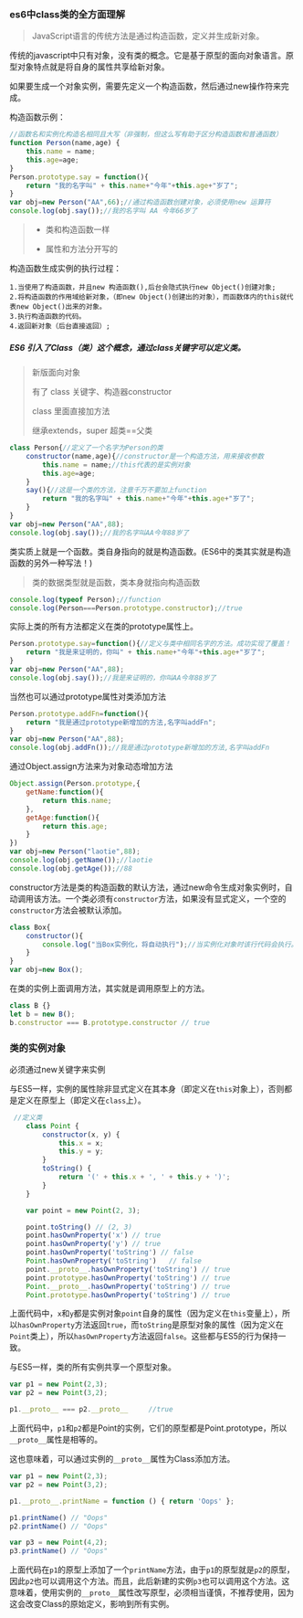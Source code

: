 ### es6中class类的全方面理解

> JavaScript语言的传统方法是通过构造函数，定义并生成新对象。

传统的javascript中只有对象，没有类的概念。它是基于原型的面向对象语言。原型对象特点就是将自身的属性共享给新对象。



如果要生成一个对象实例，需要先定义一个构造函数，然后通过new操作符来完成。

构造函数示例：

```js
//函数名和实例化构造名相同且大写（非强制，但这么写有助于区分构造函数和普通函数）
function Person(name,age) {
    this.name = name;
    this.age=age;
}
Person.prototype.say = function(){
    return "我的名字叫" + this.name+"今年"+this.age+"岁了";
}
var obj=new Person("AA",66);//通过构造函数创建对象，必须使用new 运算符
console.log(obj.say());//我的名字叫 AA 今年66岁了
```

> - 类和构造函数一样
>
> - 属性和方法分开写的

构造函数生成实例的执行过程：

```text
1.当使用了构造函数，并且new 构造函数(),后台会隐式执行new Object()创建对象;
2.将构造函数的作用域给新对象，（即new Object()创建出的对象），而函数体内的this就代表new Object()出来的对象。
3.执行构造函数的代码。
4.返回新对象（后台直接返回）;
```



##### ES6 引入了Class（类）这个概念，通过class关键字可以定义类。

> 新版面向对象
>
> 有了 class 关键字、构造器constructor
>
> class 里面直接加方法
>
> 继承extends，super 超类==父类

```js
class Person{//定义了一个名字为Person的类
    constructor(name,age){//constructor是一个构造方法，用来接收参数
        this.name = name;//this代表的是实例对象
        this.age=age;
    }
    say(){//这是一个类的方法，注意千万不要加上function
        return "我的名字叫" + this.name+"今年"+this.age+"岁了";
    }
}
var obj=new Person("AA",88);
console.log(obj.say());//我的名字叫AA今年88岁了
```



类实质上就是一个函数。类自身指向的就是构造函数。(ES6中的类其实就是构造函数的另外一种写法！)

> 类的数据类型就是函数，类本身就指向构造函数

```js
console.log(typeof Person);//function
console.log(Person===Person.prototype.constructor);//true
```



实际上类的所有方法都定义在类的prototype属性上。

```jsx
Person.prototype.say=function(){//定义与类中相同名字的方法。成功实现了覆盖！
    return "我是来证明的，你叫" + this.name+"今年"+this.age+"岁了";
}
var obj=new Person("AA",88);
console.log(obj.say());//我是来证明的，你叫AA今年88岁了
```



当然也可以通过prototype属性对类添加方法

```jsx
Person.prototype.addFn=function(){
    return "我是通过prototype新增加的方法,名字叫addFn";
}
var obj=new Person("AA",88);
console.log(obj.addFn());//我是通过prototype新增加的方法,名字叫addFn
```



通过Object.assign方法来为对象动态增加方法

```jsx
Object.assign(Person.prototype,{
    getName:function(){
        return this.name;
    },
    getAge:function(){
        return this.age;
    }
})
var obj=new Person("laotie",88);
console.log(obj.getName());//laotie
console.log(obj.getAge());//88
```



constructor方法是类的构造函数的默认方法，通过new命令生成对象实例时，自动调用该方法。一个类必须有`constructor`方法，如果没有显式定义，一个空的`constructor`方法会被默认添加。

```jsx
class Box{
    constructor(){
        console.log("当Box实例化，将自动执行");//当实例化对象时该行代码会执行。
    }
}
var obj=new Box();
```

在类的实例上面调用方法，其实就是调用原型上的方法。

```js
class B {}
let b = new B();
b.constructor === B.prototype.constructor // true
```

### 类的实例对象  

 必须通过new关键字来实例

与ES5一样，实例的属性除非显式定义在其本身（即定义在`this`对象上），否则都是定义在原型上（即定义在`class`上）。

```js
 //定义类
    class Point {
        constructor(x, y) {
            this.x = x;
            this.y = y;
        }
        toString() {
            return '(' + this.x + ', ' + this.y + ')';
        }
    }

    var point = new Point(2, 3);

    point.toString() // (2, 3)
    point.hasOwnProperty('x') // true
    point.hasOwnProperty('y') // true
    point.hasOwnProperty('toString') // false
    Point.hasOwnProperty('toString')   // false 
    point.__proto__.hasOwnProperty('toString') // true
    point.prototype.hasOwnProperty('toString') // true
    Point.__proto__.hasOwnProperty('toString') // true
    Point.prototype.hasOwnProperty('toString') // true
```

上面代码中，`x`和`y`都是实例对象`point`自身的属性（因为定义在`this`变量上），所以`hasOwnProperty`方法返回`true`，而`toString`是原型对象的属性（因为定义在`Point`类上），所以`hasOwnProperty`方法返回`false`。这些都与ES5的行为保持一致。



与ES5一样，类的所有实例共享一个原型对象。

```js
var p1 = new Point(2,3);
var p2 = new Point(3,2);

p1.__proto__ === p2.__proto__     //true
```

上面代码中，`p1`和`p2`都是Point的实例，它们的原型都是Point.prototype，所以`__proto__`属性是相等的。

这也意味着，可以通过实例的`__proto__`属性为Class添加方法。

```js
var p1 = new Point(2,3);
var p2 = new Point(3,2);

p1.__proto__.printName = function () { return 'Oops' };

p1.printName() // "Oops"
p2.printName() // "Oops"

var p3 = new Point(4,2);
p3.printName() // "Oops"
```

上面代码在`p1`的原型上添加了一个`printName`方法，由于`p1`的原型就是`p2`的原型，因此`p2`也可以调用这个方法。而且，此后新建的实例`p3`也可以调用这个方法。这意味着，使用实例的`__proto__`属性改写原型，必须相当谨慎，不推荐使用，因为这会改变Class的原始定义，影响到所有实例。
